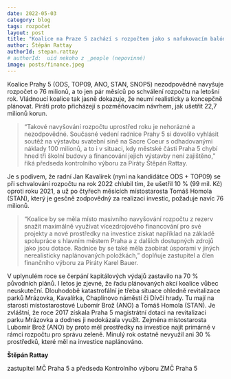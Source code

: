 ```yaml
---
date: 2022-05-03
category: blog
tags: rozpočet
layout: post
title: "Koalice na Praze 5 zachází s rozpočtem jako s nafukovacím balónkem"
author: Štěpán Rattay
authorId: stepan.rattay
# authorId:  uid nekoho z _people (nepovinné)
image: posts/finance.jpeg
---
```


Koalice Prahy 5 (ODS, TOP09, ANO, STAN, SNOP5) nezodpovědně navyšuje rozpočet o 76 milionů, a to jen pár měsíců po schválení rozpočtu na letošní rok. Vládnoucí koalice tak jasně dokazuje, že neumí realisticky a koncepčně plánovat. Piráti proto přicházejí s pozměňovacím návrhem, jak ušetřit 22,7 milionů korun. 


> “Takové navyšování rozpočtu uprostřed roku je nehorázné a nezodpovědné. Současné vedení radnice Prahy 5 si dovolilo vyhlásit soutěž na výstavbu svatební síně na Sacre Coeur s odhadovanými náklady 100 milionů, a to i v situaci, kdy městské části Praha 5 chybí hned tři školní budovy a financování jejich výstavby není zajištěno,” říká předseda kontrolního výboru za Piráty Štěpán Rattay.


Je s podivem, že radní Jan Kavalírek (nyní na kandidátce ODS + TOP09) se při schvalování rozpočtu na rok 2022 chlubil tím, že ušetřil 10 % (99 mil. Kč) oproti roku 2021, a už po čtyřech měsících místostarosta Tomáš Homola (STAN), který je gesčně zodpovědný za realizaci investic, požaduje navíc 76 milionů.


> “Koalice by se měla místo masivního navyšování rozpočtu z rezerv snažit maximálně využívat vícezdrojového financování pro své projekty a nové prostředky na investice získat například na základě spolupráce s hlavním městem Praha a z dalších dostupných zdrojů jako jsou dotace. Radnice by se také měla zaobírat úsporami v jiných nerealisticky naplánovaných položkách,” doplňuje zastupitel a člen finančního výboru za Piráty Karel Bauer. 


V uplynulém roce se čerpání kapitálových výdajů zastavilo na 70 % původních plánů. I letos je zjevné, že řadu plánovaných akcí koalice vůbec neuskuteční. Dlouhodobě katastrofální je třeba situace ohledně revitalizace parků Mrázovka, Kavalírka, Chaplinovo náměstí či Dívčí hrady. Tu mají na starosti místostarostové Lubomír Brož (ANO) a Tomáš Homola (STAN). Je zvláštní, že roce 2017 získala Praha 5 magistrátní dotaci na revitalizaci parku Mrázovka a dodnes ji nedokázala využít. Zejména místostarosta Lubomír Brož (ANO) by proto měl prostředky na investice najít primárně v rámci rozpočtu pro správu zeleně. Minulý rok ostatně nevyužil ani 30 % prostředků, které měl na investice naplánováno.



**Štěpán Rattay**

zastupitel MČ Praha 5 a předseda Kontrolního výboru ZMČ Praha 5

